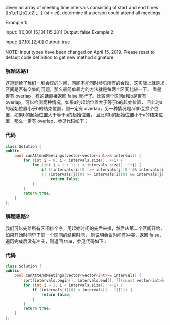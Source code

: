 Given an array of meeting time intervals consisting of start and end times [[s1,e1],[s2,e2],...] (si < ei), determine if a person could attend all meetings.

Example 1:

Input: [[0,30],[5,10],[15,20]]
Output: false
Example 2:

Input: [[7,10],[2,4]]
Output: true

NOTE: input types have been changed on April 15, 2019. Please reset to default code definition to get new method signature.


### 解题思路1

这道题给了我们一堆会议的时间，问能不能同时参见所有的会议，这实际上就是求区间是否有交集的问题，那么最简单暴力的方法就是每两个区间比较一下，
看是否有 overlap，有的话直接返回 false 就行了。比较两个区间a和b是否有 overlap，可以检测两种情况，如果a的起始位置大于等于b的起始位置，
且此时a的起始位置小于b的结束位置，则一定有 overlap，另一种情况是a和b互换个位置，如果b的起始位置大于等于a的起始位置，
且此时b的起始位置小于a的结束位置，那么一定有 overlap，参见代码如下：

### 代码
```cpp
class Solution {
public:
    bool canAttendMeetings(vector<vector<int>>& intervals) {
        for (int i = 0; i < intervals.size(); ++i) {
            for (int j = i + 1; j < intervals.size(); ++j) {
                if ((intervals[i][0] >= intervals[j][0] && intervals[i][0] < intervals[j][1]) 
                || (intervals[j][0] >= intervals[i][0] && intervals[j][0] < intervals[i][1])) 
                    return false;
            }
        }
        return true;
    }
};
```

### 解题思路2

我们可以先给所有区间排个序，用起始时间的先后来排，然后从第二个区间开始，如果开始时间早于前一个区间的结束时间，
则说明会议时间有冲突，返回 false，遍历完成后没有冲突，则返回 true，参见代码如下：

### 代码
```cpp
class Solution {
public:
    bool canAttendMeetings(vector<vector<int>>& intervals) {
        sort(intervals.begin(), intervals.end(), [](const vector<int>& a, const vector<int>& b){return a[0] < b[0];});
        for (int i = 1; i < intervals.size(); ++i) {
            if (intervals[i][0] < intervals[i - 1][1]) {
                return false;
            }
        }
        return true;
    }
};

```
